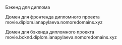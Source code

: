 Бэкенд для диплома

Домен для фронтенда дипломного проекта
movie.diplom.ianapylaeva.nomoredomains.xyz

Домен для бэкенда дипломного проекта
movie.bcknd.diplom.ianapylaeva.nomoredomains.xyz
